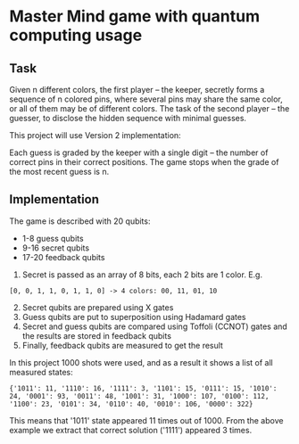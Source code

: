 # Master Mind game with quantum computing usage

## Task
Given n different colors, the first player – the keeper, secretly forms
a sequence of n colored pins, where several pins may share the same color, or all of them may be
of different colors. The task of the second player – the guesser, to disclose the hidden sequence
with minimal guesses.

This project will use Version 2 implementation:

Each guess is graded by the keeper with a single digit – the number of correct
pins in their correct positions. The game stops when the grade of the most recent guess is
n.

## Implementation

The game is described with 20 qubits:
- 1-8 guess qubits
- 9-16 secret qubits
- 17-20 feedback qubits

1. Secret is passed as an array of 8 bits, each 2 bits are 1 color. E.g.
```
[0, 0, 1, 1, 0, 1, 1, 0] -> 4 colors: 00, 11, 01, 10
```

2. Secret qubits are prepared using X gates
3. Guess qubits are put to superposition using Hadamard gates
4. Secret and guess qubits are compared using Toffoli (CCNOT) gates and the results are stored in feedback qubits
5. Finally, feedback qubits are measured to get the result

In this project 1000 shots were used, and as a result it shows a list of all measured states:
```
{'1011': 11, '1110': 16, '1111': 3, '1101': 15, '0111': 15, '1010': 24, '0001': 93, '0011': 48, '1001': 31, '1000': 107, '0100': 112, '1100': 23, '0101': 34, '0110': 40, '0010': 106, '0000': 322}

```

This means that '1011' state appeared 11 times out of 1000.
From the above example we extract that correct solution ('1111') appeared 3 times.